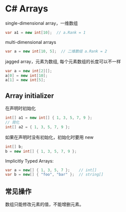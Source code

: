 # C# Arrays

single-dimensional array，一维数组

```cs
var a1 = new int[10];  // a.Rank = 1
```

multi-dimensional arrays

```cs
var a = new int[10, 5];  // 二维数组 a.Rank = 2
```

jagged array，元素为数组, 每个元素数组的长度可以不一样

```cs
var a = new int[2][];
a[0] = new int[10];
a[1] = new int[5];
```

## Array initializer

在声明时初始化

```cs
int[] a1 = new int[] { 1, 3, 5, 7, 9 };
// 简化
int[] a2 = { 1, 3, 5, 7, 9 };
```

如果在声明时没有初始化，初始化时要用 new

```cs
int[] b;
b = new int[] { 1, 3, 5, 7, 9 };
```

Implicitly Typed Arrays:

```cs
var a = new[] { 1, 3, 5, 7 };    // int[]
var b = new[] { "foo", "bar" };  // string[]
```

## 常见操作

数组只能修改元素的值，不能增删元素。
